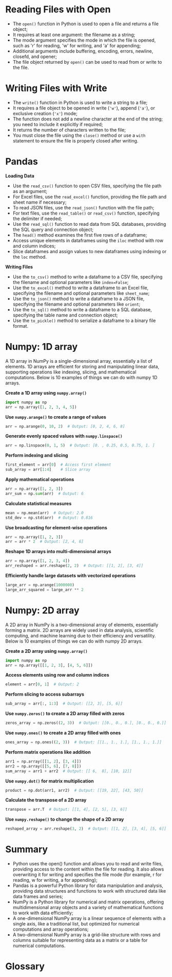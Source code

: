 # Reading Files with Open

 - The `open()` function in Python is used to open a file and returns a file object;
 - It requires at least one argument: the filename as a string;
 - The mode argument specifies the mode in which the file is opened, such as 'r' for reading, 'w' for writing, and 'a' for appending;
 - Additional arguments include buffering, encoding, errors, newline, closefd, and opener;
 - The file object returned by `open()` can be used to read from or write to the file.

# Writing Files with Write

 - The `write()` function in Python is used to write a string to a file;
 - It requires a file object to be opened in write (`'w'`), append (`'a'`), or exclusive creation (`'x'`) mode;
 - The function does not add a newline character at the end of the string; you need to include it explicitly if required;
 - It returns the number of characters written to the file;
 - You must close the file using the `close()` method or use a `with` statement to ensure the file is properly closed after writing.

# Pandas

**Loading Data**

 - Use the `read_csv()` function to open CSV files, specifying the file path as an argument;
 - For Excel files, use the `read_excel()` function, providing the file path and sheet name if necessary;
 - To read JSON files, use the `read_json()` function with the file path;
 - For text files, use the `read_table()` or `read_csv()` function, specifying the delimiter if needed;
 - Use the `read_sql()` function to read data from SQL databases, providing the SQL query and connection object;
 - The `head()` method examines the first five rows of a dataframe;
 - Access unique elements in dataframes using the `iloc` method with row and column indices;
 - Slice dataframes and assign values to new dataframes using indexing or the `loc` method.

**Writing Files**

 - Use the `to_csv()` method to write a dataframe to a CSV file, specifying the filename and optional parameters like  `index=False`;
 - Use the `to_excel()` method to write a dataframe to an Excel file, specifying the filename and optional parameters like `sheet_name`;
 - Use the `to_json()` method to write a dataframe to a JSON file, specifying the filename and optional parameters like `orient`;
 - Use the `to_sql()` method to write a dataframe to a SQL database, specifying the table name and connection object;
 - Use the `to_pickle()` method to serialize a dataframe to a binary file format.

# Numpy: 1D array

A 1D array in NumPy is a single-dimensional array, essentially a list of elements. 1D arrays are efficient for storing and manipulating linear data, supporting operations like indexing, slicing, and mathematical computations. Below is 10 examples of things we can do with numpy 1D arrays.

**Create a 1D array using `numpy.array()`**
  
  ```python
  import numpy as np
  arr = np.array([1, 2, 3, 4, 5])
  ```

**Use `numpy.arange()` to create a range of values**
  
  ```python
  arr = np.arange(0, 10, 2)  # Output: [0, 2, 4, 6, 8]
  ```

**Generate evenly spaced values with `numpy.linspace()`**
  
  ```python
  arr = np.linspace(0, 1, 5)  # Output: [0. , 0.25, 0.5, 0.75, 1. ]
  ```

**Perform indexing and slicing**
  
  ```python
  first_element = arr[0]  # Access first element
  sub_array = arr[1:4]    # Slice array
  ```

**Apply mathematical operations**
  
  ```python
  arr = np.array([1, 2, 3])
  arr_sum = np.sum(arr)  # Output: 6
  ```

**Calculate statistical measures**
  
  ```python
  mean = np.mean(arr)  # Output: 2.0
  std_dev = np.std(arr)  # Output: 0.816
  ```

**Use broadcasting for element-wise operations**
  
  ```python
  arr = np.array([1, 2, 3])
  arr = arr * 2  # Output: [2, 4, 6]
  ```

**Reshape 1D arrays into multi-dimensional arrays**
  
  ```python
  arr = np.array([1, 2, 3, 4])
  arr_reshaped = arr.reshape(2, 2)  # Output: [[1, 2], [3, 4]]
  ```

**Efficiently handle large datasets with vectorized operations**
  
  ```python
  large_arr = np.arange(1000000)
  large_arr_squared = large_arr ** 2
  ```

# Numpy: 2D array

A 2D array in NumPy is a two-dimensional array of elements, essentially forming a matrix. 2D arrays are widely used in data analysis, scientific computing, and machine learning due to their efficiency and versatility. Below is 10 examples of things we can do with numpy 2D arrays.


**Create a 2D array using `numpy.array()`**

  ```python
  import numpy as np
  arr = np.array([[1, 2, 3], [4, 5, 6]])
  ```

**Access elements using row and column indices**

  ```python
  element = arr[0, 1]  # Output: 2
  ```

**Perform slicing to access subarrays**

  ```python
  sub_array = arr[:, 1:3]  # Output: [[2, 3], [5, 6]]
  ```

**Use `numpy.zeros()` to create a 2D array filled with zeros**

  ```python
  zeros_array = np.zeros((2, 3))  # Output: [[0., 0., 0.], [0., 0., 0.]]
  ```

**Use `numpy.ones()` to create a 2D array filled with ones**

  ```python
  ones_array = np.ones((2, 3))  # Output: [[1., 1., 1.], [1., 1., 1.]]
  ```

**Perform matrix operations like addition**

  ```python
  arr1 = np.array([[1, 2], [3, 4]])
  arr2 = np.array([[5, 6], [7, 8]])
  sum_array = arr1 + arr2  # Output: [[ 6,  8], [10, 12]]
  ```

**Use `numpy.dot()` for matrix multiplication**

  ```python
  product = np.dot(arr1, arr2)  # Output: [[19, 22], [43, 50]]
  ```

**Calculate the transpose of a 2D array**

  ```python
  transpose = arr.T  # Output: [[1, 4], [2, 5], [3, 6]]
  ```

**Use `numpy.reshape()` to change the shape of a 2D array**

  ```python
  reshaped_array = arr.reshape(3, 2)  # Output: [[1, 2], [3, 4], [5, 6]]
  ```

# Summary

 - Python uses the open() function and allows you to read and write files, providing access to the content within the file for reading. It also allows overwriting it for writing and specifies the file mode (for example, r for reading, w for writing, a for appending);
 - Pandas is a powerful Python library for data manipulation and analysis, providing data structures and functions to work with structured data like data frames and series;
 - NumPy is a Python library for numerical and matrix operations, offering multidimensional array objects and a variety of mathematical functions to work with data efficiently;
 - A one-dimensional NumPy array is a linear sequence of elements with a single axis, like a traditional list, but optimized for numerical computations and array operations;
 - A two-dimensional NumPy array is a grid-like structure with rows and columns suitable for representing data as a matrix or a table for numerical computations.

# Glossary